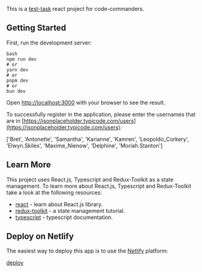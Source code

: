 This is a [test-task](https://zaeba1sya.notion.site/Frontend-Junior-1fe0c769456341fe8fce4a76e0017d69) react project for code-commanders.

## Getting Started

First, run the development server:

```
bash
npm run dev
# or
yarn dev
# or
pnpm dev
# or
bun dev
```

Open [http://localhost:3000](http://localhost:3000) with your browser to see the result.

To successfully register in the application, please enter the usernames that are in [https://jsonplaceholder.typicode.com/users](https://jsonplaceholder.typicode.com/users):

['Bret', 'Antonette', 'Samantha', 'Karianne', 'Kamren', 'Leopoldo_Corkery', 'Elwyn.Skiles', 'Maxime_Nienow', 'Delphine', 'Moriah.Stanton']

## Learn More

This project uses React.js, Typescript and Redux-Toolkit as a state management.
To learn more about React.js, Typescript and Redux-Toolkit take a look at the following resources:

- [react](https://react.dev/) - learn about React.js library.
- [redux-toolkit](https://redux-toolkit.js.org/) - a state management tutorial.
- [typescript](https://www.typescriptlang.org/docs/) - typescript documentation.

## Deploy on Netlify

The easiest way to deploy this app is to use the [Netlify](https://app.netlify.com/) platform:

[deploy](https://code-commanders-task.netlify.app/)

